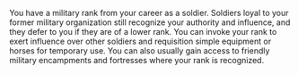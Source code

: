 You have a military rank from your career as a soldier.
Soldiers loyal to your former military organization
still recognize your authority and influence, and they
defer to you if they are of a lower rank. You can invoke
your rank to exert influence over other soldiers and
requisition simple equipment or horses for temporary
use. You can also usually gain access to friendly
military encampments and fortresses where your
rank is recognized.

